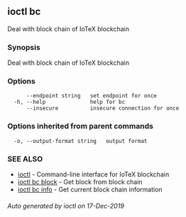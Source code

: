 ## ioctl bc

Deal with block chain of IoTeX blockchain

### Synopsis

Deal with block chain of IoTeX blockchain

### Options

```
      --endpoint string   set endpoint for once
  -h, --help              help for bc
      --insecure          insecure connection for once
```

### Options inherited from parent commands

```
  -o, --output-format string   output format
```

### SEE ALSO

* [ioctl](../README.md)	 - Command-line interface for IoTeX blockchain
* [ioctl bc block](ioctl_bc_block.md)	 - Get block from block chain
* [ioctl bc info](ioctl_bc_info.md)	 - Get current block chain information

###### Auto generated by ioctl on 17-Dec-2019
